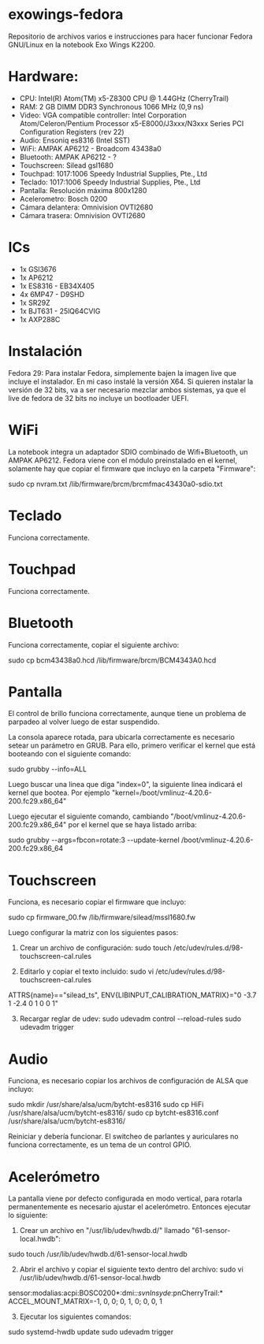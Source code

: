 # exowings-fedora
Repositorio de archivos varios e instrucciones para hacer funcionar Fedora GNU/Linux en la notebook Exo Wings K2200.


Hardware:
=========
- CPU: Intel(R) Atom(TM) x5-Z8300  CPU @ 1.44GHz (CherryTrail)
- RAM: 2 GB DIMM DDR3 Synchronous 1066 MHz (0,9 ns)
- Video: VGA compatible controller: Intel Corporation Atom/Celeron/Pentium Processor x5-E8000/J3xxx/N3xxx Series PCI Configuration Registers (rev 22)
- Audio: Ensoniq es8316 (Intel SST)
- WiFi: AMPAK AP6212 - Broadcom 43438a0
- Bluetooth: AMPAK AP6212 - ?
- Touchscreen: Silead gsl1680
- Touchpad: 1017:1006 Speedy Industrial Supplies, Pte., Ltd
- Teclado: 1017:1006 Speedy Industrial Supplies, Pte., Ltd
- Pantalla: Resolución máxima 800x1280
- Acelerometro: Bosch 0200
- Cámara delantera: Omnivision OVTI2680
- Cámara trasera:  Omnivision OVTI2680

ICs
===
- 1x GSl3676
- 1x AP6212
- 1x ES8316 - EB34X405
- 4x 6MP47 - D9SHD
- 1x SR29Z
- 1x BJT631 - 25lQ64CVIG
- 1x AXP288C

Instalación
=========== 
Fedora 29: Para instalar Fedora, simplemente bajen la imagen live que incluye el instalador. En mi caso instalé la versión X64. Si quieren instalar la versión de 32 bits, va a ser necesario mezclar ambos sistemas, ya que el live de fedora de 32 bits no incluye un bootloader UEFI.


WiFi
====
La notebook integra un adaptador SDIO combinado de Wifi+Bluetooth, un AMPAK AP6212. Fedora viene con el módulo preinstalado en el kernel, solamente hay que copiar el firmware que incluyo en la carpeta "Firmware":

sudo cp nvram.txt /lib/firmware/brcm/brcmfmac43430a0-sdio.txt


Teclado
=======
Funciona correctamente.


Touchpad
========
Funciona correctamente.


Bluetooth
=========
Funciona correctamente, copiar el siguiente archivo:

sudo cp bcm43438a0.hcd /lib/firmware/brcm/BCM4343A0.hcd


Pantalla
========
El control de brillo funciona correctamente, aunque tiene un problema de parpadeo al volver luego de estar suspendido.    

La consola aparece rotada, para ubicarla correctamente es necesario setear un parámetro en GRUB. Para ello, primero verificar el kernel que está booteando con el siguiente comando:

sudo grubby --info=ALL

Luego buscar una linea que diga "index=0", la siguiente línea indicará el kernel que bootea. Por ejemplo "kernel=/boot/vmlinuz-4.20.6-200.fc29.x86_64"

Luego ejecutar el siguiente comando, cambiando "/boot/vmlinuz-4.20.6-200.fc29.x86_64" por el kernel que se haya listado arriba:


sudo grubby --args=fbcon=rotate:3 --update-kernel /boot/vmlinuz-4.20.6-200.fc29.x86_64


Touchscreen
===========
Funciona, es necesario copiar el firmware que incluyo:

sudo cp firmware_00.fw /lib/firmware/silead/mssl1680.fw

Luego configurar la matriz con los siguientes pasos:

1) Crear un archivo de configuración:
sudo touch /etc/udev/rules.d/98-touchscreen-cal.rules

2) Editarlo y copiar el texto incluido:
sudo vi /etc/udev/rules.d/98-touchscreen-cal.rules

ATTRS{name}=="silead_ts", ENV{LIBINPUT_CALIBRATION_MATRIX}="0 -3.7 1 -2.4 0 1 0 0 1"


3) Recargar reglar de udev:
sudo udevadm control --reload-rules
sudo udevadm trigger


Audio
=====
Funciona, es necesario copiar los archivos de configuración de ALSA que incluyo:

sudo mkdir /usr/share/alsa/ucm/bytcht-es8316
sudo cp HiFi /usr/share/alsa/ucm/bytcht-es8316/
sudo cp bytcht-es8316.conf /usr/share/alsa/ucm/bytcht-es8316/

Reiniciar y debería funcionar. El switcheo de parlantes y auriculares no funciona correctamente, es un tema de un control GPIO.


Acelerómetro
============
La pantalla viene por defecto configurada en modo vertical, para rotarla permanentemente es necesario ajustar el acelerómetro. Entonces ejecutar lo siguiente:


1) Crear un archivo en "/usr/lib/udev/hwdb.d/" llamado "61-sensor-local.hwdb":

sudo touch /usr/lib/udev/hwdb.d/61-sensor-local.hwdb


2) Abrir el archivo y copiar el siguiente texto dentro del archivo:
sudo vi /usr/lib/udev/hwdb.d/61-sensor-local.hwdb

sensor:modalias:acpi:BOSC0200*:dmi:*:svnInsyde*:pnCherryTrail:*
  ACCEL_MOUNT_MATRIX=-1, 0, 0; 0, 1, 0; 0, 0, 1


3) Ejecutar los siguientes comandos:

sudo systemd-hwdb update
sudo udevadm trigger

